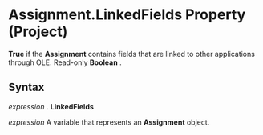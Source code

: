 
# Assignment.LinkedFields Property (Project)

 **True** if the **Assignment** contains fields that are linked to other applications through OLE. Read-only **Boolean** .


## Syntax

 _expression_ . **LinkedFields**

 _expression_ A variable that represents an **Assignment** object.


